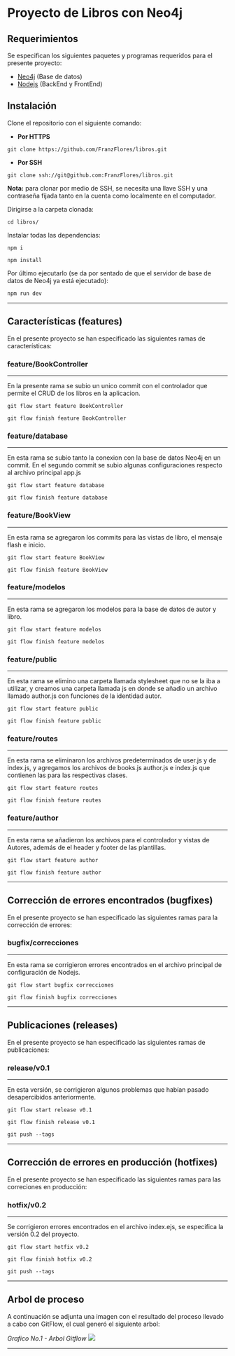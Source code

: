 Proyecto de Libros con Neo4j
=============

## Requerimientos
Se especifican los siguientes paquetes y programas requeridos para el presente proyecto:

- [Neo4j](https://neo4j.com/download/ "Neo4j") (Base de datos)
- [Nodejs](https://nodejs.org/es/download/ "Nodejs") (BackEnd y FrontEnd)

## Instalación
Clone el repositorio con el siguiente comando:
- **Por HTTPS**

`git clone https://github.com/FranzFlores/libros.git`
- **Por SSH**

`git clone ssh://git@github.com:FranzFlores/libros.git`

**Nota:** para clonar por medio de SSH, se necesita una llave SSH y una contraseña fijada tanto en la cuenta como localmente en el computador.

Dirigirse a la carpeta clonada:

`cd libros/`

Instalar todas las dependencias:

`npm i`

`npm install`

Por último ejecutarlo (se da por sentado de que el servidor de base de datos de Neo4j ya está ejecutado):

`npm run dev`

-------------
## Características (features)
En el presente proyecto se han especificado las siguientes ramas de características:

### feature/BookController
                
----
En la presente rama se subio un unico commit con el controlador que permite el CRUD de los libros en la aplicacion.

`git flow start feature BookController`

`git flow finish feature BookController`

### feature/database
                
----
En esta rama se subio tanto la conexion con la base de datos Neo4j en un commit. En el segundo commit se subio algunas configuraciones respecto al archivo principal app.js

`git flow start feature database`

`git flow finish feature database`

### feature/BookView
                
----
En esta rama se agregaron los commits para las vistas de libro, el mensaje flash e inicio.

`git flow start feature BookView`

`git flow finish feature BookView`

### feature/modelos
                
----
En esta rama se agregaron los modelos para la base de datos de autor y libro.

`git flow start feature modelos`

`git flow finish feature modelos`

### feature/public
                
----
En esta rama se elimino una carpeta llamada stylesheet que no se la iba a utilizar, y creamos una carpeta llamada js en donde se añadio un archivo llamado author.js con funciones de la identidad autor.

`git flow start feature public`

`git flow finish feature public`

### feature/routes
                
----
En esta rama se eliminaron los archivos predeterminados de user.js y de index.js, y agregamos los archivos de books.js author.js e index.js que contienen las para las respectivas clases.

`git flow start feature routes`

`git flow finish feature routes`

### feature/author
                
----
En esta rama se añadieron los archivos para el controlador y vistas de Autores, además de el header y footer de las plantillas.

`git flow start feature author`

`git flow finish feature author`

-------------
## Corrección de errores encontrados (bugfixes)
En el presente proyecto se han especificado las siguientes ramas para la corrección de errores:

### bugfix/correcciones
                
----
En esta rama se corrigieron errores encontrados en el archivo principal de configuración de Nodejs.

`git flow start bugfix correcciones`

`git flow finish bugfix correcciones`

-------------
## Publicaciones (releases)
En el presente proyecto se han especificado las siguientes ramas de publicaciones:

### release/v0.1
                
----
En esta versión, se corrigieron algunos problemas que habían pasado desapercibidos anteriormente.

`git flow start release v0.1`

`git flow finish release v0.1`

`git push --tags`

-------------
## Corrección de errores en producción (hotfixes)
En el presente proyecto se han especificado las siguientes ramas para las correciones en producción:

### hotfix/v0.2
                
----
Se corrigieron errores encontrados en el archivo index.ejs, se especifica la versión 0.2 del proyecto.

`git flow start hotfix v0.2`

`git flow finish hotfix v0.2`

`git push --tags`

-------------
## Arbol de proceso
A continuación se adjunta una imagen con el resultado del proceso llevado a cabo con GitFlow, el cual generó el siguiente arbol:

*Grafico No.1 - Arbol Gitflow*
![](https://i.ibb.co/MVkNMGx/Arbol-Git-Flow.png)

------------